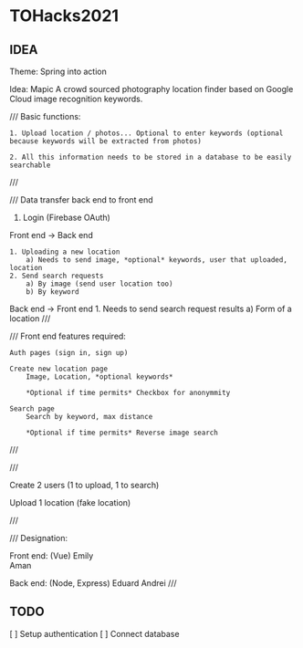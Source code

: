 # TOHacks2021

## IDEA
Theme: Spring into action

Idea: Mapic A crowd sourced photography location finder based on Google Cloud image recognition keywords.

///
Basic functions:

    1. Upload location / photos... Optional to enter keywords (optional because keywords will be extracted from photos)
    
    2. All this information needs to be stored in a database to be easily searchable 
///

///
Data transfer back end to front end

1. Login (Firebase OAuth)


Front end -> Back end
    
    1. Uploading a new location
        a) Needs to send image, *optional* keywords, user that uploaded, location
    2. Send search requests 
        a) By image (send user location too)
        b) By keyword

Back end -> Front end
    1. Needs to send search request results
        a) Form of a location
///


///
Front end features required:
    


    Auth pages (sign in, sign up)

    Create new location page
        Image, Location, *optional keywords*

        *Optional if time permits* Checkbox for anonymmity 

    Search page
        Search by keyword, max distance

        *Optional if time permits* Reverse image search

///


///

Create 2 users (1 to upload, 1 to search)

Upload 1 location (fake location)



///

///
Designation:

Front end: (Vue)
    Emily  
    Aman

Back end: (Node, Express)
    Eduard
    Andrei
///


## TODO

[ ] Setup authentication
[ ] Connect database